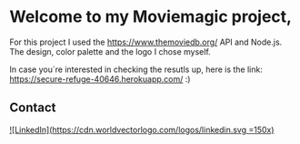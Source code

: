 # Welcome to my Moviemagic project,

  

For this project I used the https://www.themoviedb.org/ API and Node.js.
The design, color palette and the logo I chose myself. 

In case you´re interested in checking the resutls up, here is the link: https://secure-refuge-40646.herokuapp.com/ :) 

  


## Contact

[![LinkedIn](https://cdn.worldvectorlogo.com/logos/linkedin.svg =150x)
](https://www.linkedin.com/in/afraelfa)

